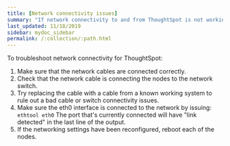 ```yaml
---
title: [Network connectivity issues]
summary: "If network connectivity to and from ThoughtSpot is not working, try using these steps to find and correct the issue."
last_updated: 11/18/2019
sidebar: mydoc_sidebar
permalink: /:collection/:path.html
---
```


To troubleshoot network connectivity for ThoughtSpot:

1. Make sure that the network cables are connected correctly.
2. Check that the network cable is connecting the nodes to the network switch.
3. Try replacing the cable with a cable from a known working system to rule out a bad cable or switch connectivity issues.
4. Make sure the eth0 interface is connected to the network by issuing: `ethtool eth0` The port that's currently connected will have "link detected" in the last line of the output.
5. If the networking settings have been reconfigured, reboot each of the nodes.
